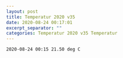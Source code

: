 ```yaml
---
layout: post
title: Temperatur 2020 v35
date: 2020-08-24 00:17:01
excerpt_separator: ""
categories: Temperatur 2020 v35 Temperatur
---
```

```
2020-08-24 00:15 21.50 deg C
```
